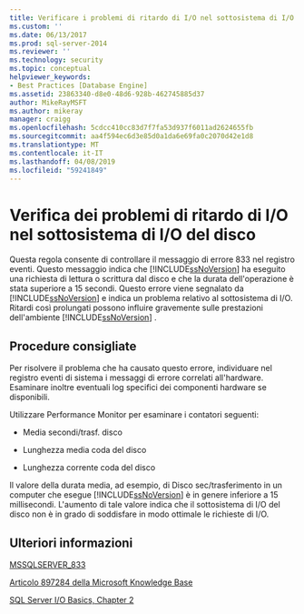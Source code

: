 ```yaml
---
title: Verificare i problemi di ritardo di I/O nel sottosistema di I/O del disco | Microsoft Docs
ms.custom: ''
ms.date: 06/13/2017
ms.prod: sql-server-2014
ms.reviewer: ''
ms.technology: security
ms.topic: conceptual
helpviewer_keywords:
- Best Practices [Database Engine]
ms.assetid: 23863340-d8e0-48d6-928b-462745885d37
author: MikeRayMSFT
ms.author: mikeray
manager: craigg
ms.openlocfilehash: 5cdcc410cc83d7f7fa53d937f6011ad2624655fb
ms.sourcegitcommit: aa4f594ec6d3e85d0a1da6e69fa0c2070d42e1d8
ms.translationtype: MT
ms.contentlocale: it-IT
ms.lasthandoff: 04/08/2019
ms.locfileid: "59241849"
---
```

# <a name="check-disk-input-and-output-subsystem-for-io-delay-problems"></a>Verifica dei problemi di ritardo di I/O nel sottosistema di I/O del disco
  Questa regola consente di controllare il messaggio di errore 833 nel registro eventi. Questo messaggio indica che [!INCLUDE[ssNoVersion](../../includes/ssnoversion-md.md)] ha eseguito una richiesta di lettura o scrittura dal disco e che la durata dell'operazione è stata superiore a 15 secondi. Questo errore viene segnalato da [!INCLUDE[ssNoVersion](../../includes/ssnoversion-md.md)] e indica un problema relativo al sottosistema di I/O. Ritardi così prolungati possono influire gravemente sulle prestazioni dell'ambiente [!INCLUDE[ssNoVersion](../../includes/ssnoversion-md.md)] .  
  
## <a name="best-practices-recommendations"></a>Procedure consigliate  
 Per risolvere il problema che ha causato questo errore, individuare nel registro eventi di sistema i messaggi di errore correlati all'hardware. Esaminare inoltre eventuali log specifici dei componenti hardware se disponibili.  
  
 Utilizzare Performance Monitor per esaminare i contatori seguenti:  
  
-   Media secondi/trasf. disco  
  
-   Lunghezza media coda del disco  
  
-   Lunghezza corrente coda del disco  
  
 Il valore della durata media, ad esempio, di Disco sec/trasferimento in un computer che esegue [!INCLUDE[ssNoVersion](../../includes/ssnoversion-md.md)] è in genere inferiore a 15 millisecondi. L'aumento di tale valore indica che il sottosistema di I/O del disco non è in grado di soddisfare in modo ottimale le richieste di I/O.  
  
## <a name="for-more-information"></a>Ulteriori informazioni  
 [MSSQLSERVER_833](../errors-events/mssqlserver-833-database-engine-error.md)  
  
 [Articolo 897284 della Microsoft Knowledge Base](https://go.microsoft.com/fwlink/?linkid=117743)  
  
 [SQL Server I/O Basics, Chapter 2](/previous-versions/sql/sql-server-2005/administrator/cc917726(v=technet.10))  
  
  

